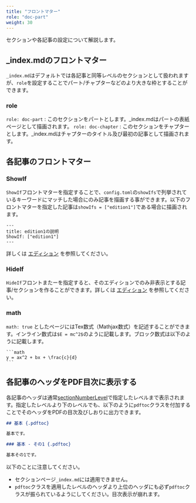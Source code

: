 ```yaml
---
title: "フロントマター"
role: "doc-part"
weight: 30
---
```


セクションや各記事の設定について解説します。

## _index.mdのフロントマター

`_index.md`はデフォルトでは各記事と同等レベルのセクションとして扱われますが、`role`を設定することでパート/チャプターなどのより大きな枠とすることができます。

### role

`role: doc-part` : このセクションをパートとします。_index.mdはパートの表紙ページとして描画されます。
`role: doc-chapter` : このセクションをチャプターとします。_index.mdはチャプターのタイトル及び最初の記事として描画されます。

## 各記事のフロントマター

### ShowIf

`ShowIf`フロントマターを指定することで、`config.toml`の`showIfs`で列挙されているキーワードにマッチした場合にのみ記事を描画する事ができます。以下のフロントマターを指定した記事は`showIfs = ["edition1"]`である場合に描画されます。

```
---
title: edition1の説明
ShowIf: ["edition1"]
---
```

詳しくは [エディション](./edition.html) を参照してください。

### HideIf

`HideIf`フロントまたーを指定すると、そのエディションでのみ非表示とする記事/セクションを作ることができます。詳しくは [エディション](./edition.html) を参照してください。

### math

`math: true` としたページにはTex数式（Mathjax数式）を記述することができます。インライン数式は`$E = mc^2$`のように記載します。ブロック数式は以下のように記載します。

    ```math
    y = ax^2 + bx + \frac{c}{d}
    ```

## 各記事のヘッダをPDF目次に表示する

各記事のヘッダは通常[sectionNumberLevel](./config.html#sectionNumberLevel)で指定したレベルまで表示されます。指定したレベルより下のレベルでも、以下のように`pdftoc`クラスを付加することでそのヘッダをPDFの目次及びしおりに出力できます。

```md
## 基本 {.pdftoc}

基本です。

### 基本 - その1 {.pdftoc}

基本その1です。
```

以下のことに注意してください。

* セクションページ`_index.md`には適用できません。
* `pdftoc`クラスを適用したレベルのヘッダより上位のヘッダにも必ず`pdftoc`クラスが振られているようにしてください。目次表示が崩れます。
